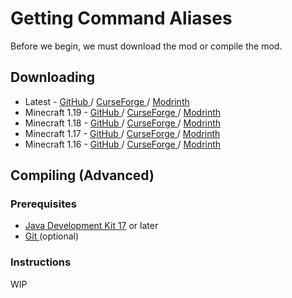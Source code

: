 # Getting Command Aliases

Before we begin, we must download the mod or compile the mod.

## Downloading

* Latest - [GitHub ](https://github.com/FlashyReese/CommandAliases/releases/latest)/ [CurseForge ](https://www.curseforge.com/minecraft/mc-mods/commandaliases/files)/ [Modrinth](https://modrinth.com/mod/commandaliases/versions)
* Minecraft 1.19 - [GitHub ](https://github.com/FlashyReese/CommandAliases/releases/tag/mc1.19-0.8.0)/ [CurseForge ](https://www.curseforge.com/minecraft/mc-mods/commandaliases/files/3860648)/ [Modrinth](https://modrinth.com/mod/commandaliases/version/mc1.19-0.8.0)
* Minecraft 1.18 - [GitHub ](https://github.com/FlashyReese/CommandAliases/releases/tag/mc1.18.2-0.8.0)/ [CurseForge ](https://www.curseforge.com/minecraft/mc-mods/commandaliases/files/3860645)/ [Modrinth](https://modrinth.com/mod/commandaliases/version/mc1.18.2-0.8.0)
* Minecraft 1.17 - [GitHub ](https://github.com/FlashyReese/CommandAliases/releases/tag/mc1.17.1-0.8.0)/ [CurseForge ](https://www.curseforge.com/minecraft/mc-mods/commandaliases/files/3860640)/ [Modrinth](https://modrinth.com/mod/commandaliases/version/mc1.17.1-0.8.0)
* Minecraft 1.16 - [GitHub ](https://github.com/FlashyReese/CommandAliases/releases/tag/mc1.16.5-0.8.0)/ [CurseForge ](https://www.curseforge.com/minecraft/mc-mods/commandaliases/files/3860635)/ [Modrinth](https://modrinth.com/mod/commandaliases/version/mc1.16.5-0.8.0)

## Compiling (Advanced)

### Prerequisites

* [Java Development Kit 17](https://adoptium.net/) or later
* [Git ](https://git-scm.com/)(optional)

### Instructions

WIP
